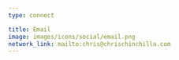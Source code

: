 ```yaml
---
type: connect

title: Email
image: images/icons/social/email.png
network_link: mailto:chris@chrischinchilla.com
---
```

